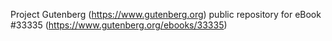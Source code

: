 Project Gutenberg (https://www.gutenberg.org) public repository for eBook #33335 (https://www.gutenberg.org/ebooks/33335)
